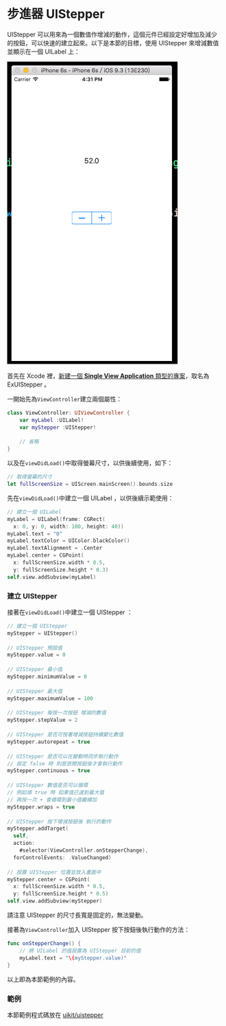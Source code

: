 # 步進器 UIStepper

UIStepper 可以用來為一個數值作增減的動作，這個元件已經設定好增加及減少的按鈕，可以快速的建立起來。以下是本節的目標，使用 UIStepper 來增減數值並顯示在一個 UILabel 上：

![uistepper01](../images/uikit/uistepper/uistepper01.png)

首先在 Xcode 裡，[新建一個 **Single View Application** 類型的專案](../more/open_project.md#create_a_new_project)，取名為 ExUIStepper 。

一開始先為`ViewController`建立兩個屬性：

```swift
class ViewController: UIViewController {
    var myLabel :UILabel!
    var myStepper :UIStepper!
 
    // 省略
}
```

以及在`viewDidLoad()`中取得螢幕尺寸，以供後續使用，如下：

```swift
// 取得螢幕的尺寸
let fullScreenSize = UIScreen.mainScreen().bounds.size

```

先在`viewDidLoad()`中建立一個 UILabel ，以供後續示範使用：

```swift
// 建立一個 UILabel
myLabel = UILabel(frame: CGRect(
  x: 0, y: 0, width: 100, height: 40))
myLabel.text = "0"
myLabel.textColor = UIColor.blackColor()
myLabel.textAlignment = .Center
myLabel.center = CGPoint(
  x: fullScreenSize.width * 0.5,
  y: fullScreenSize.height * 0.3)
self.view.addSubview(myLabel)

```


### 建立 UIStepper

接著在`viewDidLoad()`中建立一個 UIStepper ：

```swift
// 建立一個 UIStepper
myStepper = UIStepper()

// UIStepper 預設值
myStepper.value = 0

// UIStepper 最小值
myStepper.minimumValue = 0

// UIStepper 最大值
myStepper.maximumValue = 100

// UIStepper 每按一次按鈕 增減的數值
myStepper.stepValue = 2

// UIStepper 是否可按著增減按鈕持續變化數值
myStepper.autorepeat = true

// UIStepper 是否可以在變動時同步執行動作
// 設定 false 時 則是放開按鈕後才會執行動作
myStepper.continuous = true

// UIStepper 數值是否可以循環
// 例如填 true 時 如果值已達到最大值
// 再按一次 + 會循環到最小值繼續加
myStepper.wraps = true

// UIStepper 按下增減按鈕後 執行的動作
myStepper.addTarget(
  self,
  action:
    #selector(ViewController.onStepperChange),
  forControlEvents: .ValueChanged)

// 設置 UIStepper 位置並放入畫面中
myStepper.center = CGPoint(
  x: fullScreenSize.width * 0.5,
  y: fullScreenSize.height * 0.5)
self.view.addSubview(myStepper)

```

請注意 UIStepper 的尺寸長寬是固定的，無法變動。

接著為`ViewController`加入 UIStepper 按下按鈕後執行動作的方法：

```swift
func onStepperChange() {
    // 將 UILabel 的值設置為 UIStepper 目前的值
    myLabel.text = "\(myStepper.value)"
}

```

以上即為本節範例的內容。


### 範例

本節範例程式碼放在 [uikit/uistepper](https://github.com/itisjoe/swiftgo_files/tree/master/uikit/uistepper)


